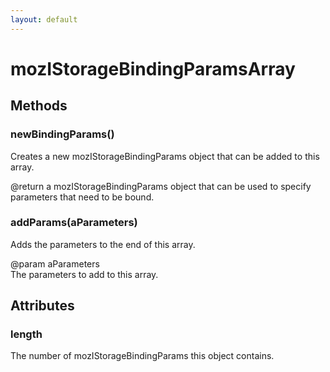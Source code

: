 ```yaml
---
layout: default
---
```


# mozIStorageBindingParamsArray #

## Methods ##

### newBindingParams() ###
  
Creates a new mozIStorageBindingParams object that can be added to this  
array.  
  
@return a mozIStorageBindingParams object that can be used to specify  
        parameters that need to be bound.  
  

### addParams(aParameters) ###
  
Adds the parameters to the end of this array.  
  
@param aParameters  
       The parameters to add to this array.  
  

## Attributes ##

### length ###
  
The number of mozIStorageBindingParams this object contains.  
  
